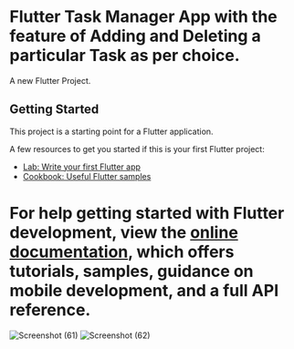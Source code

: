 # Flutter Task Manager App with the feature of Adding and Deleting a particular Task as per choice.

A new Flutter Project.

## Getting Started

This project is a starting point for a Flutter application.

A few resources to get you started if this is your first Flutter project:

- [Lab: Write your first Flutter app](https://docs.flutter.dev/get-started/codelab)
- [Cookbook: Useful Flutter samples](https://docs.flutter.dev/cookbook)

For help getting started with Flutter development, view the
[online documentation](https://docs.flutter.dev/), which offers tutorials,
samples, guidance on mobile development, and a full API reference.
=======
![Screenshot (61)](https://github.com/hansupadhyay007/Flutter_Task_Manager_App/assets/112337432/09e208c7-3afb-4e7c-8335-cfcffe86b02c)
![Screenshot (62)](https://github.com/hansupadhyay007/Flutter_Task_Manager_App/assets/112337432/5768dd77-2272-429f-a379-59262bd24369)
